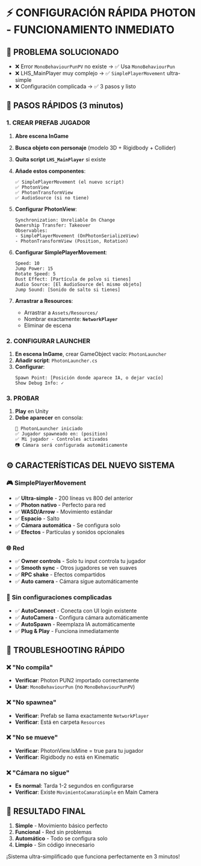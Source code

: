 # ⚡ CONFIGURACIÓN RÁPIDA PHOTON - FUNCIONAMIENTO INMEDIATO

## 🎯 **PROBLEMA SOLUCIONADO**
- ❌ Error `MonoBehaviourPunPV` no existe → ✅ Usa `MonoBehaviourPun`
- ❌ LHS_MainPlayer muy complejo → ✅ `SimplePlayerMovement` ultra-simple
- ❌ Configuración complicada → ✅ 3 pasos y listo

## 🚀 **PASOS RÁPIDOS (3 minutos)**

### 1. **CREAR PREFAB JUGADOR**
1. **Abre escena InGame**
2. **Busca objeto con personaje** (modelo 3D + Rigidbody + Collider)
3. **Quita script `LHS_MainPlayer`** si existe
4. **Añade estos componentes**:
   ```
   ✅ SimplePlayerMovement (el nuevo script)
   ✅ PhotonView
   ✅ PhotonTransformView
   ✅ AudioSource (si no tiene)
   ```

5. **Configurar PhotonView**:
   ```
   Synchronization: Unreliable On Change
   Ownership Transfer: Takeover
   Observables:
   - SimplePlayerMovement (OnPhotonSerializeView)
   - PhotonTransformView (Position, Rotation)
   ```

6. **Configurar SimplePlayerMovement**:
   ```
   Speed: 10
   Jump Power: 15
   Rotate Speed: 5
   Dust Effect: [Partícula de polvo si tienes]
   Audio Source: [El AudioSource del mismo objeto]
   Jump Sound: [Sonido de salto si tienes]
   ```

7. **Arrastrar a Resources**:
   - Arrastrar a `Assets/Resources/`
   - Nombrar exactamente: **`NetworkPlayer`**
   - Eliminar de escena

### 2. **CONFIGURAR LAUNCHER**
1. **En escena InGame**, crear GameObject vacío: `PhotonLauncher`
2. **Añadir script**: `PhotonLauncher.cs`
3. **Configurar**:
   ```
   Spawn Point: [Posición donde aparece IA, o dejar vacío]
   Show Debug Info: ✓
   ```

### 3. **PROBAR**
1. **Play** en Unity
2. **Debe aparecer** en consola:
   ```
   🚀 PhotonLauncher iniciado
   ✅ Jugador spawneado en: (position)
   ✅ Mi jugador - Controles activados
   📷 Cámara será configurada automáticamente
   ```

## ⚙️ **CARACTERÍSTICAS DEL NUEVO SISTEMA**

### 🎮 **SimplePlayerMovement**
- ✅ **Ultra-simple** - 200 líneas vs 800 del anterior
- ✅ **Photon nativo** - Perfecto para red
- ✅ **WASD/Arrow** - Movimiento estándar
- ✅ **Espacio** - Salto
- ✅ **Cámara automática** - Se configura solo
- ✅ **Efectos** - Partículas y sonidos opcionales

### 🌐 **Red**
- ✅ **Owner controls** - Solo tu input controla tu jugador
- ✅ **Smooth sync** - Otros jugadores se ven suaves
- ✅ **RPC shake** - Efectos compartidos
- ✅ **Auto camera** - Cámara sigue automáticamente

### 🔧 **Sin configuraciones complicadas**
- ✅ **AutoConnect** - Conecta con UI login existente
- ✅ **AutoCamera** - Configura cámara automáticamente  
- ✅ **AutoSpawn** - Reemplaza IA automáticamente
- ✅ **Plug & Play** - Funciona inmediatamente

## 🚨 **TROUBLESHOOTING RÁPIDO**

### ❌ "No compila"
- **Verificar**: Photon PUN2 importado correctamente
- **Usar**: `MonoBehaviourPun` (no `MonoBehaviourPunPV`)

### ❌ "No spawnea"
- **Verificar**: Prefab se llama exactamente `NetworkPlayer`
- **Verificar**: Está en carpeta `Resources`

### ❌ "No se mueve"
- **Verificar**: PhotonView.IsMine = true para tu jugador
- **Verificar**: Rigidbody no está en Kinematic

### ❌ "Cámara no sigue"
- **Es normal**: Tarda 1-2 segundos en configurarse
- **Verificar**: Existe `MovimientoCamaraSimple` en Main Camera

## 🎉 **RESULTADO FINAL**

1. **Simple** - Movimiento básico perfecto
2. **Funcional** - Red sin problemas
3. **Automático** - Todo se configura solo
4. **Limpio** - Sin código innecesario

¡Sistema ultra-simplificado que funciona perfectamente en 3 minutos! 